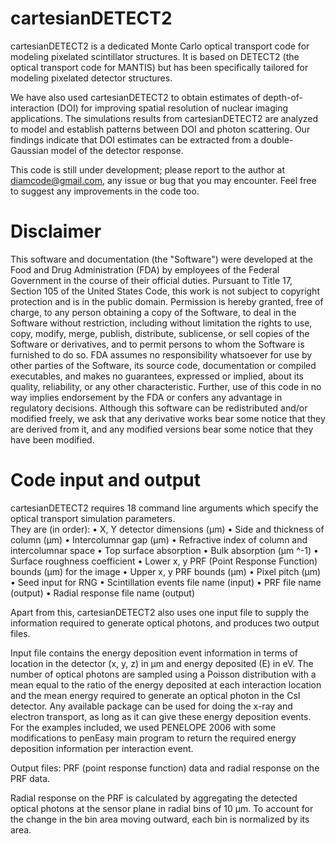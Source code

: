 cartesianDETECT2
================

cartesianDETECT2 is a dedicated Monte Carlo optical transport code for modeling pixelated scintillator structures.  It is based on DETECT2 (the optical transport code for MANTIS) but has been specifically tailored for modeling pixelated detector structures.

We have also used cartesianDETECT2 to obtain estimates of depth-of-interaction (DOI) for improving spatial resolution of nuclear imaging applications.  The simulations results from cartesianDETECT2 are analyzed to model and establish patterns between DOI and photon scattering.  Our findings indicate that DOI estimates can be extracted from a double-Gaussian model of the detector response.

This code is still under development; please report to the author at diamcode@gmail.com, any issue or bug that you may encounter.  Feel free to suggest any improvements in the code too.

Disclaimer
==========


This software and documentation (the "Software") were developed at the Food and Drug Administration (FDA) by employees of the Federal Government in the course of their official duties. Pursuant to Title 17, Section 105 of the United States Code, this work is not subject to copyright protection and is in the public domain. Permission is hereby granted, free of charge, to any person obtaining a copy of the Software, to deal in the Software without restriction, including without limitation the rights to use, copy, modify, merge, publish, distribute, sublicense, or sell copies of the Software or derivatives, and to permit persons to whom the Software is furnished to do so. FDA assumes no responsibility whatsoever for use by other
parties of the Software, its source code, documentation or compiled executables, and makes no guarantees, expressed or implied, about its quality, reliability, or any other characteristic. Further, use of this code in no way implies endorsement by the FDA or confers any advantage in regulatory decisions. Although this software can be redistributed and/or modified freely, we ask that any derivative works bear some notice that they are derived from it, and any modified versions bear some notice that they have been modified. 


Code input and output
=====================

cartesianDETECT2 requires 18 command line arguments which specify the optical transport simulation parameters.  
They are (in order):
•	X, Y  detector dimensions (µm)
•	Side and thickness of column (µm)
•	Intercolumnar gap (µm)
•	Refractive index of column and intercolumnar space
•	Top surface absorption
•	Bulk absorption (µm ^-1)
•	Surface roughness coefficient
•	Lower x, y PRF (Point Response Function) bounds (µm) for the image
•	Upper x, y PRF bounds (µm)
•	Pixel pitch (µm)
•	Seed input for RNG
•	Scintillation events file name (input)
•	PRF file name (output)
•	Radial response file name (output)

Apart from this, cartesianDETECT2 also uses one input file to supply the information required to generate optical photons, and produces two output files.

Input file contains the energy deposition event information in terms of location in the detector (x, y, z) in µm and energy deposited (E) in eV.  The number of optical photons are sampled using a Poisson distribution with a mean equal to the ratio of the energy deposited at each interaction location and the mean energy required to generate an optical photon in the CsI detector.  Any available package can be used for doing the x-ray and electron transport, as long as it can give these energy deposition events.  For the examples included, we used PENELOPE 2006 with some modifications to penEasy main program to return the required energy deposition information per interaction event.

Output files: PRF (point response function) data and radial response on the PRF data.

Radial response on the PRF is calculated by aggregating the detected optical photons at the sensor plane in radial bins of 10 µm.  To account for the change in the bin area moving outward, each bin is normalized by its area.

